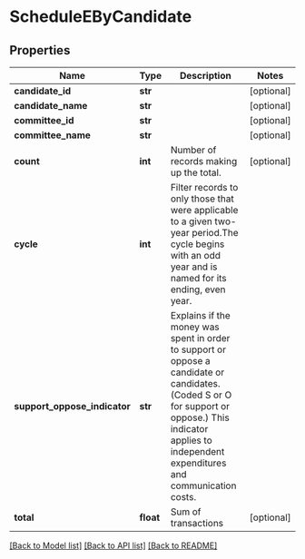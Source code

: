 # ScheduleEByCandidate

## Properties
Name | Type | Description | Notes
------------ | ------------- | ------------- | -------------
**candidate_id** | **str** |  | [optional]
**candidate_name** | **str** |  | [optional]
**committee_id** | **str** |  | [optional]
**committee_name** | **str** |  | [optional]
**count** | **int** |  Number of records making up the total.  | [optional]
**cycle** | **int** |  Filter records to only those that were applicable to a given two-year period.The cycle begins with an odd year and is named for its ending, even year.  |
**support_oppose_indicator** | **str** | Explains if the money was spent in order to support or oppose a candidate or candidates. (Coded S or O for support or oppose.) This indicator applies to independent expenditures and communication costs. |
**total** | **float** | Sum of transactions | [optional]

[[Back to Model list]](../README.md#documentation-for-models) [[Back to API list]](../README.md#documentation-for-api-endpoints) [[Back to README]](../README.md)
